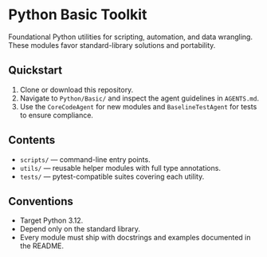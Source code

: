 # Python Basic Toolkit

Foundational Python utilities for scripting, automation, and data wrangling. These modules favor standard-library solutions and portability.

## Quickstart
1. Clone or download this repository.
2. Navigate to `Python/Basic/` and inspect the agent guidelines in `AGENTS.md`.
3. Use the `CoreCodeAgent` for new modules and `BaselineTestAgent` for tests to ensure compliance.

## Contents
- `scripts/` — command-line entry points.
- `utils/` — reusable helper modules with full type annotations.
- `tests/` — pytest-compatible suites covering each utility.

## Conventions
- Target Python 3.12.
- Depend only on the standard library.
- Every module must ship with docstrings and examples documented in the README.
